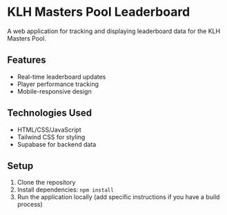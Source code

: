 # KLH Masters Pool Leaderboard

A web application for tracking and displaying leaderboard data for the KLH Masters Pool.

## Features

- Real-time leaderboard updates
- Player performance tracking
- Mobile-responsive design

## Technologies Used

- HTML/CSS/JavaScript
- Tailwind CSS for styling
- Supabase for backend data

## Setup

1. Clone the repository
2. Install dependencies: `npm install`
3. Run the application locally (add specific instructions if you have a build process) 

